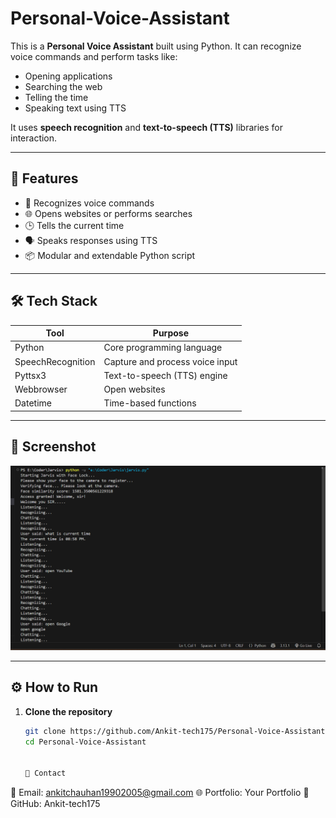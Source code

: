# Personal-Voice-Assistant

This is a **Personal Voice Assistant** built using Python. It can recognize voice commands and perform tasks like:

- Opening applications
- Searching the web
- Telling the time
- Speaking text using TTS

It uses **speech recognition** and **text-to-speech (TTS)** libraries for interaction.

---

## 🚀 Features

- 🎤 Recognizes voice commands
- 🌐 Opens websites or performs searches
- 🕒 Tells the current time
- 🗣️ Speaks responses using TTS
- 📦 Modular and extendable Python script

---

## 🛠️ Tech Stack

| Tool             | Purpose                           |
|------------------|------------------------------------|
| Python           | Core programming language         |
| SpeechRecognition| Capture and process voice input   |
| Pyttsx3          | Text-to-speech (TTS) engine       |
| Webbrowser       | Open websites                     |
| Datetime         | Time-based functions              |

---


## 📸 Screenshot

![Jarvis Demo](assets/demo.png)


---

## ⚙️ How to Run

1. **Clone the repository**
   ```bash
   git clone https://github.com/Ankit-tech175/Personal-Voice-Assistant.git
   cd Personal-Voice-Assistant


   📩 Contact
📧 Email: ankitchauhan19902005@gmail.com
🌐 Portfolio: Your Portfolio
🐙 GitHub: Ankit-tech175
